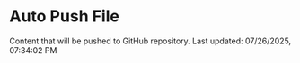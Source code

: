 # Auto Push File

Content that will be pushed to GitHub repository.
Last updated: 07/26/2025, 07:34:02 PM